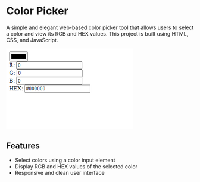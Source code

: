 # Color Picker

A simple and elegant web-based color picker tool that allows users to select a color and view its RGB and HEX values. This project is built using HTML, CSS, and JavaScript.

![Color Picker Screenshot](screenshot.png)

## Features

- Select colors using a color input element
- Display RGB and HEX values of the selected color
- Responsive and clean user interface
